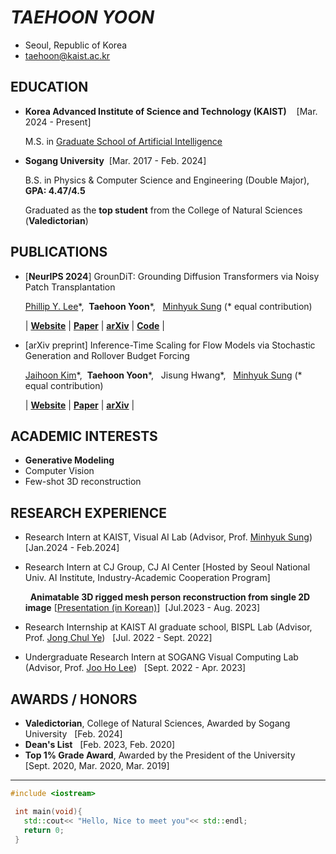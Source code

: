 # ***TAEHOON YOON***
- Seoul, Republic of Korea
- taehoon@kaist.ac.kr

## EDUCATION
- **Korea Advanced Institute of Science and Technology (KAIST)** &nbsp;&nbsp; [Mar. 2024 - Present]
  
  M.S. in [Graduate School of Artificial Intelligence](https://gsai.kaist.ac.kr/)

- **Sogang University**    &nbsp;[Mar. 2017 - Feb. 2024]

  B.S. in Physics & Computer Science and Engineering (Double Major),&nbsp;&nbsp; **GPA: 4.47/4.5**
  
  Graduated as the **top student** from the College of Natural Sciences (**Valedictorian**)

## PUBLICATIONS
- [**NeurIPS 2024**] GrounDiT: Grounding Diffusion Transformers via Noisy Patch Transplantation
  
  [Phillip Y. Lee](https://phillipinseoul.github.io/)\*, &nbsp;**Taehoon Yoon**\*, &nbsp; [Minhyuk Sung](https://mhsung.github.io/) (* equal contribution)

  | [**Website**](https://groundit-diffusion.github.io/) | [**Paper**](https://groundit-diffusion.github.io/static/groundit_paper.pdf) | [**arXiv**](https://arxiv.org/abs/2410.20474) | [**Code**](https://github.com/KAIST-Visual-AI-Group/GrounDiT) |

- [arXiv preprint] Inference-Time Scaling for Flow Models via Stochastic Generation and Rollover Budget Forcing

  [Jaihoon Kim](https://jh27kim.github.io/)\*, &nbsp;**Taehoon Yoon**\*, &nbsp; Jisung Hwang\*, &nbsp; [Minhyuk Sung](https://mhsung.github.io/) (* equal contribution)
  
  | [**Website**](https://flow-inference-time-scaling.github.io/) | [**Paper**](https://flow-inference-time-scaling.github.io/static/manuscript.pdf) | [**arXiv**](https://arxiv.org/abs/2503.19385) |

## ACADEMIC INTERESTS
- **Generative Modeling**
- Computer Vision
- Few-shot 3D reconstruction

## RESEARCH EXPERIENCE
- Research Intern at KAIST, Visual AI Lab (Advisor, Prof. [Minhyuk Sung](https://mhsung.github.io/))&nbsp;&nbsp; [Jan.2024 - Feb.2024]
- Research Intern at CJ Group, CJ AI Center [Hosted by Seoul National Univ. AI Institute, Industry-Academic Cooperation Program]
  
  &nbsp;&nbsp;**Animatable 3D rigged mesh person reconstruction from single 2D image** [[Presentation (in Korean)](https://www.youtube.com/watch?v=m7k0Kr3pZs8)]&nbsp;&nbsp;[Jul.2023 - Aug. 2023]
- Research Internship at KAIST AI graduate school, BISPL Lab (Advisor, Prof. [Jong Chul Ye](https://bispl.weebly.com/professor.html))&nbsp;&nbsp;    [Jul. 2022 - Sept. 2022]
- Undergraduate Research Intern at SOGANG Visual Computing Lab (Advisor, Prof. [Joo Ho Lee](https://sites.google.com/view/jooholee))&nbsp;&nbsp;     [Sept. 2022 - Apr. 2023]

## AWARDS / HONORS
- **Valedictorian**, College of Natural Sciences, Awarded by Sogang University&nbsp;&nbsp; [Feb. 2024]
- **Dean's List**&nbsp;&nbsp;    [Feb. 2023, Feb. 2020]
- **Top 1% Grade Award**, Awarded by the President of the University&nbsp;&nbsp;    [Sept. 2020, Mar. 2020, Mar. 2019]

- - -

 ```C++
 #include <iostream>
 
  int main(void){
    std::cout<< "Hello, Nice to meet you"<< std::endl;
    return 0;
  }
 ```

